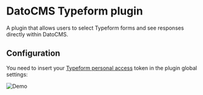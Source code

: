 # DatoCMS Typeform plugin

A plugin that allows users to select Typeform forms and see responses directly within DatoCMS.

## Configuration

You need to insert your [Typeform personal access](https://developer.typeform.com/get-started/personal-access-token/) token in the plugin global settings:

![Demo](https://raw.githubusercontent.com/datocms/plugins/master/typeform/docs/settings.png)
